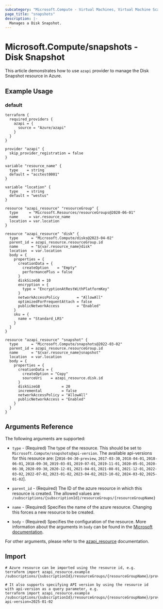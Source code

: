 ```yaml
---
subcategory: "Microsoft.Compute - Virtual Machines, Virtual Machine Scale Sets"
page_title: "snapshots"
description: |-
  Manages a Disk Snapshot.
---
```


# Microsoft.Compute/snapshots - Disk Snapshot

This article demonstrates how to use `azapi` provider to manage the Disk Snapshot resource in Azure.

## Example Usage

### default

```hcl
terraform {
  required_providers {
    azapi = {
      source = "Azure/azapi"
    }
  }
}

provider "azapi" {
  skip_provider_registration = false
}

variable "resource_name" {
  type    = string
  default = "acctest0001"
}

variable "location" {
  type    = string
  default = "westus"
}

resource "azapi_resource" "resourceGroup" {
  type     = "Microsoft.Resources/resourceGroups@2020-06-01"
  name     = var.resource_name
  location = var.location
}

resource "azapi_resource" "disk" {
  type      = "Microsoft.Compute/disks@2023-04-02"
  parent_id = azapi_resource.resourceGroup.id
  name      = "${var.resource_name}disk"
  location  = var.location
  body = {
    properties = {
      creationData = {
        createOption    = "Empty"
        performancePlus = false
      }
      diskSizeGB = 10
      encryption = {
        type = "EncryptionAtRestWithPlatformKey"
      }
      networkAccessPolicy        = "AllowAll"
      optimizedForFrequentAttach = false
      publicNetworkAccess        = "Enabled"
    }
    sku = {
      name = "Standard_LRS"
    }
  }
}

resource "azapi_resource" "snapshot" {
  type      = "Microsoft.Compute/snapshots@2022-03-02"
  parent_id = azapi_resource.resourceGroup.id
  name      = "${var.resource_name}snapshot"
  location  = var.location
  body = {
    properties = {
      creationData = {
        createOption = "Copy"
        sourceUri    = azapi_resource.disk.id
      }
      diskSizeGB          = 20
      incremental         = false
      networkAccessPolicy = "AllowAll"
      publicNetworkAccess = "Enabled"
    }
  }
}

```



## Arguments Reference

The following arguments are supported:

* `type` - (Required) The type of the resource. This should be set to `Microsoft.Compute/snapshots@api-version`. The available api-versions for this resource are: [`2016-04-30-preview`, `2017-03-30`, `2018-04-01`, `2018-06-01`, `2018-09-30`, `2019-03-01`, `2019-07-01`, `2019-11-01`, `2020-05-01`, `2020-06-30`, `2020-09-30`, `2020-12-01`, `2021-04-01`, `2021-08-01`, `2021-12-01`, `2022-03-02`, `2022-07-02`, `2023-01-02`, `2023-04-02`, `2023-10-02`, `2024-03-02`, `2025-01-02`].

* `parent_id` - (Required) The ID of the azure resource in which this resource is created. The allowed values are:  
  `/subscriptions/{subscriptionId}/resourceGroups/{resourceGroupName}`

* `name` - (Required) Specifies the name of the azure resource. Changing this forces a new resource to be created.

* `body` - (Required) Specifies the configuration of the resource. More information about the arguments in `body` can be found in the [Microsoft documentation](https://learn.microsoft.com/en-us/azure/templates/Microsoft.Compute/snapshots?pivots=deployment-language-terraform).

For other arguments, please refer to the [azapi_resource](https://registry.terraform.io/providers/Azure/azapi/latest/docs/resources/resource) documentation.

## Import

 ```shell
 # Azure resource can be imported using the resource id, e.g.
 terraform import azapi_resource.example /subscriptions/{subscriptionId}/resourceGroups/{resourceGroupName}/providers/Microsoft.Compute/snapshots/{resourceName}
 
 # It also supports specifying API version by using the resource id with api-version as a query parameter, e.g.
 terraform import azapi_resource.example /subscriptions/{subscriptionId}/resourceGroups/{resourceGroupName}/providers/Microsoft.Compute/snapshots/{resourceName}?api-version=2025-01-02
 ```
